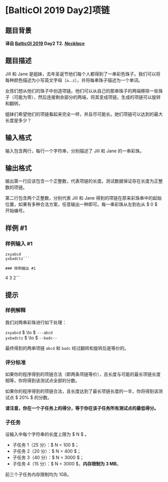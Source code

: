 # [BalticOI 2019 Day2]项链

## 题目背景

**译自 [BalticOI 2019](http://boi2019.eio.ee/tasks/) Day2 T2.** ***[Necklace](http://boi2019.eio.ee/wp-content/uploads/2019/05/necklace.en_.pdf)***

## 题目描述

Jill 和 Jane 是姐妹，去年圣诞节他们每个人都得到了一串彩色珠子。我们可以将每种颜色描述为小写英文字母（$\texttt{a}\ldots \texttt{z}$），并将每串珠子描述为一个单词。

女孩们想从他们的珠子中创造项链。他们可以从自己的那串珠子的两端移除一些珠子（可能为零），然后连接剩余部分的两端，将其变成项链。生成的项链可以旋转和翻转。

姐妹们希望他们的项链看起来完全一样，并且尽可能长。她们项链可以达到的最大长度是多少？

## 输入格式

输入包含两行，每行一个字符串，分别描述了 Jill 和 Jane 的一串彩珠。

## 输出格式

输出第一行应该包含一个正整数，代表项链的长度。测试数据保证存在长度为正整数的项链。

第二行包含两个正整数，分别代表 Jill 和 Jane 得到的项链在原来彩珠串中的起始位置，如果有多种合法方案，任意输出一种即可。每一串彩珠从左到右从 $ 0 $ 开始编号。

## 样例 #1

### 样例输入 #1
```
zxyabcd
yxbadctz```

### 样例输出 #1

```
4
3 2```

## 提示

### 样例解释

我们对两串彩珠进行如下处理：

`zxyabcd` $ \to $ `---abcd`  
`yxbadctz` $ \to $ `--badc--`

最终得到的两串项链 `abcd` 和 `badc` 经过翻转和旋转后是等价的。

### 评分标准

如果你的程序得到的项链合法（即两条项链等价），且长度与可能的最长项链长度相等，你将得到该测试点全部的分数。

如果你的程序得到的项链合法，且长度达到了最长项链长度的一半，你将得到该测试点 $ 20\% $ 的分数。

**请注意，你在一个子任务上的得分，等于你在该子任务所有测试点的最低得分。**

### 子任务

设输入中每个字符串的长度上限为 $ N $ 。

- 子任务 1（25 分）：$ N = 100 $；
- 子任务 2（20 分）：$ N = 400 $；
- 子任务 3（40 分）：$ N = 3000 $；
- 子任务 4（15 分）：$ N = 3000 $，**内存限制为 3 MB**。

前三个子任务内存限制均为 1GB。
